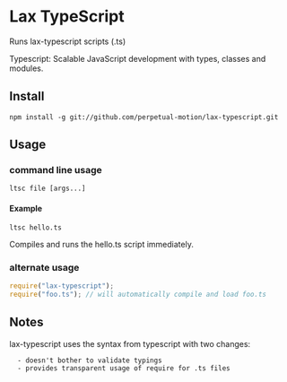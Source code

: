 # Lax TypeScript

Runs lax-typescript scripts (.ts) 

Typescript: Scalable JavaScript development with types, classes and modules.

## Install

  `npm install -g git://github.com/perpetual-motion/lax-typescript.git`

## Usage

### command line usage
   `ltsc file [args...]`

#### Example
   `ltsc hello.ts`
   
   Compiles and runs the hello.ts script immediately.

### alternate usage
``` javascript 
require("lax-typescript");
require("foo.ts"); // will automatically compile and load foo.ts 
```    

## Notes
   lax-typescript uses the syntax from typescript with two changes:
      
      - doesn't bother to validate typings
      - provides transparent usage of require for .ts files